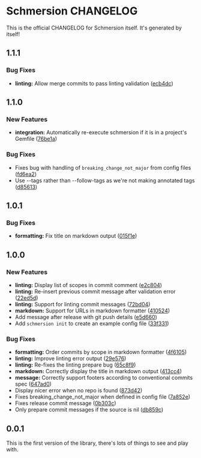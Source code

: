 # Schmersion CHANGELOG

This is the official CHANGELOG for Schmersion itself. It's generated by itself!

## 1.1.1

### Bug Fixes

- **linting:** Allow merge commits to pass linting validation ([ecb4dc](https://github.com/krystal/schmersion/commit/ecb4dcef8613994bdcc445d9ec519171d3cb4efc))

## 1.1.0

### New Features

- **integration:** Automatically re-execute schmersion if it is in a project's Gemfile ([76be1a](https://github.com/krystal/schmersion/commit/76be1a87b1c1046cb9c09daa3d058e103d398d15))

### Bug Fixes

- Fixes bug with handling of `breaking_change_not_major` from config files ([fd6ea2](https://github.com/krystal/schmersion/commit/fd6ea2045e1af792ef6a5e54526b1c1742531ced))
- Use --tags rather than --follow-tags as we're not making annotated tags ([d85613](https://github.com/krystal/schmersion/commit/d8561338707f22168b8bd4c07b4d56ef36923382))

## 1.0.1

### Bug Fixes

- **formatting:** Fix title on markdown output ([015f1e](https://github.com/krystal/schmersion/commit/015f1e112951c59d60cf71d9fcfc164a904b98f8))

## 1.0.0

### New Features

- **linting:** Display list of scopes in commit comment ([e2c804](https://github.com/krystal/schmersion/commit/e2c8040c2fe800bb1b46a216836bf637e53d2b70))
- **linting:** Re-insert previous commit message after validation error ([22ed5d](https://github.com/krystal/schmersion/commit/22ed5d4c4bd9556ad05afae06e78f9737a0426ed))
- **linting:** Support for linting commit messages ([72bd04](https://github.com/krystal/schmersion/commit/72bd046dccf8e396371ccaade540f07269a00b59))
- **markdown:** Support for URLs in markdown formatter ([410524](https://github.com/krystal/schmersion/commit/410524a0280b3b70561805e514967afe0bcdd80b))
- Add message after release with git push details ([e5d660](https://github.com/krystal/schmersion/commit/e5d660f62fb7ee0b148ebf15e1b0e557e0fc7528))
- Add `schmersion init` to create an example config file ([33f331](https://github.com/krystal/schmersion/commit/33f331a152b09a5e4c36233eceab78b4f1fccd84))

### Bug Fixes

- **formatting:** Order commits by scope in markdown formatter ([4f6105](https://github.com/krystal/schmersion/commit/4f6105abfdcf2678f3805ae2b8cabc7b5a356715))
- **linting:** Improve linting error output ([29e576](https://github.com/krystal/schmersion/commit/29e576826cb29b9e0d2ba8f2eb162e5514e0443c))
- **linting:** Re-fixes the linting prepare bug ([65c8f9](https://github.com/krystal/schmersion/commit/65c8f9178a15208ae69ef7939c57a9913d64427b))
- **markdown:** Correctly display the title in markdown output ([413cc4](https://github.com/krystal/schmersion/commit/413cc48c119056931e9366d429292b3c586bf891))
- **message:** Correctly support footers according to conventional commits spec ([647ad0](https://github.com/krystal/schmersion/commit/647ad0389470ffb720c29b16541db6b4c48e01df))
- Display nicer error when no repo is found ([873d42](https://github.com/krystal/schmersion/commit/873d42d28ab8c94129bfc76511aecc084625530c))
- Fixes breaking_change_not_major when defined in config file ([7a852e](https://github.com/krystal/schmersion/commit/7a852ef8de638e8f140173b22019a965e3ae15a9))
- Fixes release commit message ([0b303c](https://github.com/krystal/schmersion/commit/0b303c0cb4134049675636f53a3329d4faaa891a))
- Only prepare commit messages if the source is nil ([db859c](https://github.com/krystal/schmersion/commit/db859c64f1ee915f42deb3c4b82cb014f6077d4c))

## 0.0.1

This is the first version of the library, there's lots of things to see and play with.
